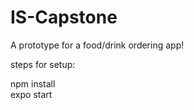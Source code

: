# IS-Capstone
A prototype for a food/drink ordering app!

steps for setup:

npm install\
expo start
